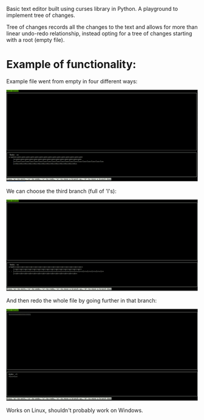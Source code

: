 Basic text editor built using curses library in Python. A playground to implement tree of changes.

Tree of changes records all the changes to the text and allows for more than linear undo-redo relationship, instead opting for a tree of changes starting with a root (empty file).

# Example of functionality:

Example file went from empty in four different ways:

![](https://raw.githubusercontent.com/LastGenius-edu/text_editor_tree/master/img1.png)

We can choose the third branch (full of 'l's):

![](https://raw.githubusercontent.com/LastGenius-edu/text_editor_tree/master/img2.png)

And then redo the whole file by going further in that branch:

![](https://raw.githubusercontent.com/LastGenius-edu/text_editor_tree/master/img3.png) 

Works on Linux, shouldn't probably work on Windows.